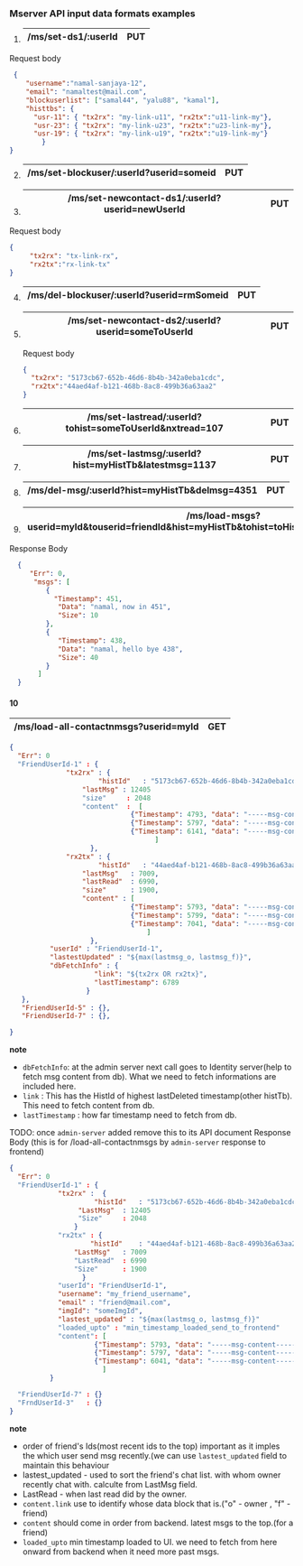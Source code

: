 ### Mserver API input data formats examples
1. | /ms/set-ds1/:userId | PUT |
   | ------------------- | --- |  
Request body
```json
 {
	"username":"namal-sanjaya-12",
	"email": "namaltest@mail.com",
	"blockuserlist": ["samal44", "yalu88", "kamal"],
	"histtbs": { 
      "usr-11": { "tx2rx": "my-link-u11", "rx2tx":"u11-link-my"}, 
      "usr-23": { "tx2rx": "my-link-u23", "rx2tx":"u23-link-my"},
      "usr-19": { "tx2rx": "my-link-u19", "rx2tx":"u19-link-my"}
	    }
}
```
2. | /ms/set-blockuser/:userId?userid=someid | PUT |
   | --------------------------------------- | --- |
 
3. | /ms/set-newcontact-ds1/:userId?userid=newUserId | PUT |
   | ----------------------------------------------- | --- |
   
Request body
```json
{ 
     "tx2rx": "tx-link-rx", 
     "rx2tx":"rx-link-tx"
}
```
4. | /ms/del-blockuser/:userId?userid=rmSomeid | PUT |
   | ----------------------------------------- | --- |
   
5. | /ms/set-newcontact-ds2/:userId?userid=someToUserId | PUT |
   | -------------------------------------------------- | --- |
   
   Request body
   ```json
   { 
	 "tx2rx": "5173cb67-652b-46d6-8b4b-342a0eba1cdc", 
	 "rx2tx":"44aed4af-b121-468b-8ac8-499b36a63aa2"
   }
   ```
 6. | /ms/set-lastread/:userId?tohist=someToUserId&nxtread=107 | PUT |
    | -------------------------------------------------------- | --- |
    
    
 7. | /ms/set-lastmsg/:userId?hist=myHistTb&latestmsg=1137 | PUT |
    | ---------------------------------------------------- | --- |
     
 8. | /ms/del-msg/:userId?hist=myHistTb&delmsg=4351 | PUT |
    | --------------------------------------------- | --- |
    
 9. | /ms/load-msgs?userid=myId&touserid=friendId&hist=myHistTb&tohist=toHistTb&start=1025&end=1457 | GET |
    | -------------------------------------------------------------------------------------------- | --- |
    
Response Body
```json
  {
     "Err": 0,
      "msgs": [
         {
           "Timestamp": 451,
            "Data": "namal, now in 451",
            "Size": 10
         },
         {
            "Timestamp": 438,
            "Data": "namal, hello bye 438",
            "Size": 40
         }
       ]
  }
 ```
#### 10 
  | /ms/load-all-contactnmsgs?userid=myId | GET |
  | ------------------------------------- | --- |
  
  ```json
  {
    "Err": 0
    "FriendUserId-1" : { 
     	  		"tx2rx" : {
		    		 	"histId"   : "5173cb67-652b-46d6-8b4b-342a0eba1cdc",
				 	"lastMsg" : 12405
 				 	"size"     : 2048
					"content"  :  [
		    					{"Timestamp": 4793, "data": "-----msg-content-----", "Size": 38, "link": "o"},
		    		 			{"Timestamp": 5797, "data": "-----msg-content-----", "Size": 45, "link": "o"},
		    		 			{"Timestamp": 6141, "data": "-----msg-content-----", "Size": 18, "link": "o"},
		    	           		      ]
			          },
  		    	"rx2tx" : { 
		    			"histId"   : "44aed4af-b121-468b-8ac8-499b36a63aa2",
					"lastMsg"   : 7009,
					"lastRead"  : 6990,
					"size"      : 1900,
				 	"content" : [
		    					{"Timestamp": 5793, "data": "-----msg-content-----", "Size": 38, "link": "f"},
		    		 			{"Timestamp": 5799, "data": "-----msg-content-----", "Size": 45, "link": "f"},
		    		 			{"Timestamp": 7041, "data": "-----msg-content-----", "Size": 18, "link": "f"},
		    	           		    ]
			      	  },
			"userId" : "FriendUserId-1",
			"lastestUpdated" : "${max(lastmsg_o, lastmsg_f)}",
			"dbFetchInfo" : {
					   "link": "${tx2rx OR rx2tx}",
					   "lastTimestamp": 6789
					 }
     },
     "FriendUserId-5" : {},
     "FriendUserId-7" : {},
 
  }
  ```
  **note**
  * `dbFetchInfo`: at the admin server next call goes to Identity server(help to fetch msg content from  db). What we need to fetch informations are included here.
  * `link` : This has the HistId of highest lastDeleted timestamp(other histTb). This need to fetch content from db.
  * `lastTimestamp` : how far timestamp need to fetch from db. 
  
  
TODO: once `admin-server` added remove this to its API document
Response Body (this is for /load-all-contactnmsgs by `admin-server` response to frontend)

```json
{  
  "Err": 0
  "FriendUserId-1" : {
  		    "tx2rx" :  {
		    		 "histId"   : "5173cb67-652b-46d6-8b4b-342a0eba1cdc",
				 "LastMsg"  : 12405
 				 "Size"     : 2048
				}
  		    "rx2tx" : { 
		    		"histId"    : "44aed4af-b121-468b-8ac8-499b36a63aa2",
				"LastMsg"   : 7009
				"LastRead"  : 6990
				"Size"      : 1900
			      }
		    "userId": "FriendUserId-1",
		    "username": "my_friend_username",
		    "email" : "friend@mail.com",
		    "imgId": "someImgId",
		    "lastest_updated" : "${max(lastmsg_o, lastmsg_f)}"
		    "loaded_upto" : "min_timestamp_loaded_send_to_frontend"
		    "content": [
		    		 {"Timestamp": 5793, "data": "-----msg-content-----", "Size": 38, "link": "f"},
		    		 {"Timestamp": 5797, "data": "-----msg-content-----", "Size": 45, "link": "f"},
		    		 {"Timestamp": 6041, "data": "-----msg-content-----", "Size": 18, "link": "o"},
		    	       ]
		  }

  "FriendUserId-7" : {}
  "FrndUserId-3"   : {}
}

```
**note**
* order of friend's Ids(most recent ids to the top) important as it imples the which user send msg recently.(we can use `lastest_updated` field to maintain this behaviour
* lastest_updated - used to sort the friend's chat list. with whom owner recently chat with. calculte from LastMsg field.
* LastRead - when last read did by the owner.
* `content.link` use to identify whose data block that is.("o" - owner , "f" - friend)
* `content` should come in order from backend. latest msgs to the top.(for a friend)
* `loaded_upto` min timestamp loaded to UI. we need to fetch from here onward from backend when it need more past msgs.
